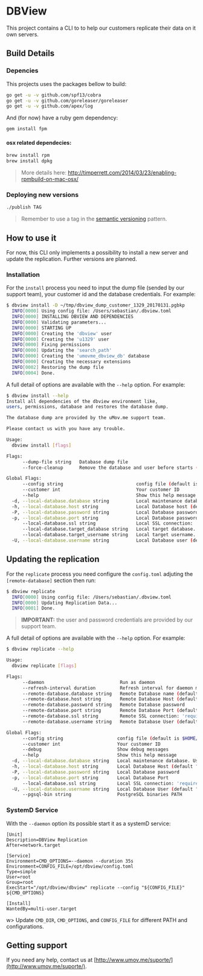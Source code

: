 # DBView

This project contains a CLI to to help our customers replicate their data on it own servers.

## Build Details

### Depencies

This projects uses the packages bellow to build:

```bash
go get -u -v github.com/spf13/cobra
go get -u -v github.com/goreleaser/goreleaser
go get -u -v github.com/apex/log
```

And (for now) have a ruby gem dependency:

```bash
gem install fpm
```

#### osx related dependecies:

```bash
brew install rpm
brew install dpkg
```
> More details here: http://timperrett.com/2014/03/23/enabling-rpmbuild-on-mac-osx/

### Deploying new versions

```bash
./publish TAG
```
> Remember to use a tag in the [semantic versioning](http://semver.org/) pattern.

## How to use it

For now, this CLI only implements a possibility to install a new server and update the replication. Further versions are planned.

### Installation

For the `install` process you need to input the dump file (sended by our support team), your customer id and the database credentials. For example:

```bash 
$ dbview install -D ~/tmp/dbview_dump_customer_1329_20170131.pgbkp
  INFO[0000] Using config file: /Users/sebastian/.dbview.toml
  INFO[0000] INSTALLING DBVIEW AND DEPENDENCIES
  INFO[0000] Validating parameters...
  INFO[0000] STARTING UP
  INFO[0000] Creating the 'dbview' user
  INFO[0000] Creating the 'u1329' user
  INFO[0000] Fixing permissions
  INFO[0000] Updating the 'search_path'
  INFO[0000] Creating the 'umovme_dbview_db' database
  INFO[0000] Creating the necessary extensions
  INFO[0002] Restoring the dump file
  INFO[0004] Done.
```

A full detail of options are available with the `--help` option. For example:

```bash
$ dbview install --help
Install all dependencies of the dbview environment like,
users, permissions, database and restores the database dump.

The database dump are provided by the uMov.me support team.

Please contact us with you have any trouble.

Usage:
  dbview install [flags]

Flags:
      --dump-file string   Database dump file
      --force-cleanup      Remove the database and user before starts (DANGER)

Global Flags:
      --config string                           config file (default is $HOME/.dbview.yaml)
      --customer int                            Your customer ID
      --help                                    Show this help message
  -d, --local-database.database string          Local maintenance database. Used for administrative tasks. (default "postgres")
  -h, --local-database.host string              Local Database host (default "127.0.0.1")
  -P, --local-database.password string          Local Database password
  -p, --local-database.port string              Local Database password
      --local-database.ssl string               Local SSL connection: 'require', 'verify-full', 'verify-ca', and 'disable' supported (default "disable")
      --local-database.target_database string   Local target database. (default "umovme_dbview_db")
      --local-database.target_username string   Local target username. (default "dbview")
  -U, --local-database.username string          Local Database user (default "postgres")
```

## Updating the replication


For the `replicate` process you need configure the `config.toml` adjuting the `[remote-database]` section then run:

```bash 
$ dbview replicate
  INFO[0000] Using config file: /Users/sebastian/.dbview.toml
  INFO[0000] Updating Replication Data...
  INFO[0001] Done.
```
> **IMPORTANT:** the user and password credentials are provided by our support team.

A full detail of options are available with the `--help` option. For example:

```bash
$ dbview replicate --help                                                                  Runs the replication functions and updates the target database at the latest version

Usage:
  dbview replicate [flags]

Flags:
      --daemon                            Run as daemon
      --refresh-interval duration         Refresh interval for daemon mode (default 30s)
      --remote-database.database string   Remote Database name (default "prod_umov_dbview")
      --remote-database.host string       Remote Database Host (default "dbview.umov.me")
      --remote-database.password string   Remote Database password
      --remote-database.port string       Remote Database Port (default "9999")
      --remote-database.ssl string        Remote SSL connection: 'require', 'verify-full', 'verify-ca', and 'disable' supported (default "disable")
      --remote-database.username string   Remote Database User (default "postgres")

Global Flags:
      --config string                    config file (default is $HOME/.dbview.yaml)
      --customer int                     Your customer ID
      --debug                            Show debug messages
      --help                             Show this help message
  -d, --local-database.database string   Local maintenance database. Used for administrative tasks. (default "postgres")
  -h, --local-database.host string       Local Database Host (default "127.0.0.1")
  -P, --local-database.password string   Local Database password
  -p, --local-database.port string       Local Database Port
      --local-database.ssl string        Local SSL connection: 'require', 'verify-full', 'verify-ca', and 'disable' supported (default "disable")
  -U, --local-database.username string   Local Database User (default "postgres")
      --pgsql-bin string                 PostgreSQL binaries PATH
```

### SystemD Service

With the `--daemon` option its possible start it as a systemD service:

```
[Unit]
Description=DBView Replication
After=network.target

[Service]
Environment=CMD_OPTIONS=--daemon --duration 35s
Environment=CONFIG_FILE=/opt/dbview/config.toml
Type=simple
User=root
Group=root
ExecStart="/opt/dbview/dbview" replicate --config "${CONFIG_FILE}" ${CMD_OPTIONS}

[Install]
WantedBy=multi-user.target
```
w> Update `CMD_DIR`, `CMD_OPTIONS`, and `CONFIG_FILE` for different PATH and configurations.


## Getting support

If you need any help, contact us at [http://www.umov.me/suporte/](http://www.umov.me/suporte/).